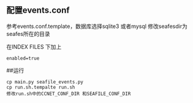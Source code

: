 ## 配置events.conf


参考events.conf.template，数据库选择sqlite3 或者mysql
修改seafesdir为seafes所在的目录

在INDEX FILES 下加上

	enabled=true


##运行

	cp main.py seafile_events.py
	cp run.sh.tempalte run.sh
	修改run.sh中的CCNET_CONF_DIR 和SEAFILE_CONF_DIR